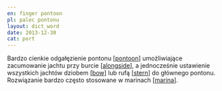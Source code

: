 ```yaml
---
en: finger pontoon
pl: palec pontonu
layout: dict_word
date: 2013-12-30
cat: port
---
```


Bardzo cienkie odgałęzienie pontonu [[pontoon](/dict/pontoon.html)] umożliwiające zacumowanie jachtu przy burcie [[alongside](/dict/alongside.html)], 
a jednocześnie ustawienie wszystkich jachtów dziobem [[bow](/dict/bow.html)] lub rufą [[stern](/dict/stern.html)] do głównego pontonu.  
Rozwiązanie bardzo często stosowane w marinach [[marina](/dict/marina.html)].

<!-- TODO: foto -->

